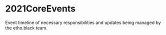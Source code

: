 # 2021CoreEvents
Event timeline of necessary responsibilities and updates being managed by the etho.black team.
